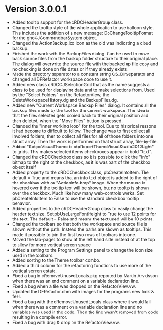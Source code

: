 # Version 3.0.0.1

* Added tooltip support for the cRDCHeaderGroup class.
* Changed the tooltip style of the whole application to use balloon style. This includes the addition of a new message: DoChangeTooltipFormat for the ghoCJCommandbarSystem object.
* Changed the ActionBackup.ico icon as the old was indicating a cloud backup.
* Finished the work with the BackupFiles dialog. Can be used to move back source files from the backup folder structure to their original place. The dialog will overwrite the source file with the backed up file copy and no checking is done on file dates or if they already exists.
* Made the directory separator to a constant string CS\_DirSeparator and changed all DFRefactor workspace code to use it.
* Added new class cRDCCJSelectionGrid that as the name suggests a class to be used for displaying data and to make selections from. Used by the "Select Folders" on the RefactorView, the DeleteWorkspaceHistory.dg and the BackupFiles.dg.
* Added new "Current Workspace Backup Files" dialog. It contains all the backup files made by the tool for the current workspace. The idea is that the files selected gets copied back to their original position and then deleted, when the "Move Files" button is pressed.
* Changed the "inner working loop" for the tool. Due to historical reasons it had become to difficult to follow. The change was to first collect all involved folders, then to collect all files for all of those folders into one struct array. Then the work is performed on that struct array, file-by-file.
* Added "Set peVisualTheme to xtpReportThemeVisualStudio2012Light" to grids. This makes selected items checkboxes appear in bold "text".
* Changed the cRDCCheckbox class so it is possible to click the "info" bitmap to the right of the checkbox, as it is was part of the checkbox object itself.
* Added property to the cRDCCheckbox class, pbCreateInfoItem. The default = True and means that an info text object is added to the right of the checkbox with an "ActionInfo.bmp" image. When the mouse is hovered over it the tooltip text will be shown, but no tooltip is shown over the checkbox. Much like how many web-controls works. Set pbCreateInfoItem to False to use the standard checkbox tooltip behavior.
* Added properties to the cRDCHeaderGroup class to easily change the header text size. Set pbUseLargeFontHeight to True to use 12 points for the text. The default = False and means the text used will be 10 points.
* Changed the toolbars so that both the workspace and source file is shown without the path. Instead the paths are shown as tooltips. This made it possible to join the first two rows of toolbars into one.
* Moved the tab-pages to show at the left hand side instead of at the top to allow for more vertical screen space.
* Added a setting to the Program Settings panel to change the icon size used in the toolbars.
* Added sorting to the Theme toolbar combo.
* Added a third column for the refactoring functions to use more of the vertical screen estate.
* Fixed a bug in cRemoveUnusedLocals.pkg reported by Martin Arvidsson when there was an end comment on a variable declaration line.
* Fixed a bug when a file was dropped on the RefactorView.vw.
* Updated the DFRefactor.chm with images for the programs new look \& feel.
* Fixed a bug with the cRemoveUnusedLocals class where it would fail when there was a comment on a variable declaration line and no variables was used in the code. Then the line wasn't removed from code resulting in a compile error.
* Fixed a bug with drag \& drop on the RefactorView.vw.
